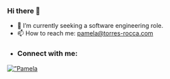 ### Hi there 👋

<!--
**Pamela454/Pamela454** is a ✨ _special_ ✨ repository because its `README.md` (this file) appears on your GitHub profile.

- 🌱 I’m currently learning ...
- 👯 I’m looking to collaborate on ...
- 🤔 I’m looking for help with ...
- 💬 Ask me about ...
- 😄 Pronouns: ...
- ⚡ Fun fact: ...
Here are some ideas to get you started: -->

- 🔭 I’m currently seeking a software engineering role. 
- 📫 How to reach me: pamela@torres-rocca.com
- <h3 align="left">Connect with me:</h3>
<p align="left">
  <a href=”https://www.linkedin.com/in/pamelatorresrocca/"><img align=”left” src=”https://raw.githubusercontent.com/Pamela454/Pamela454/main/Pamela454/Pamela454/images/linkedin.svg" alt=”Pamela Torres-Rocca | LinkedIn” width=”21px”/></a>
</p>

